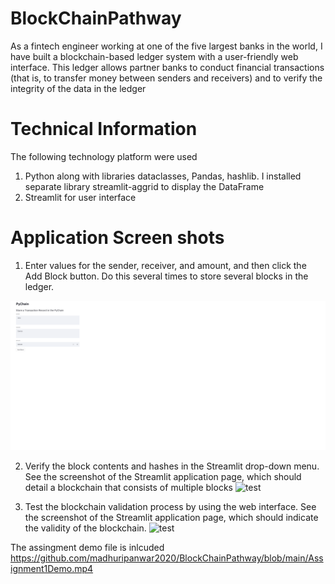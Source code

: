 # BlockChainPathway

As a fintech engineer working at one of the five largest banks in the world, I have built
a blockchain-based ledger system with a user-friendly web interface. This ledger allows partner banks to conduct financial transactions (that is, to transfer money between senders and receivers) and to verify the integrity of the data in the ledger

# Technical Information
The following technology platform were used 
1. Python along with libraries dataclasses, Pandas, hashlib. I installed separate library streamlit-aggrid to display the DataFrame
2. Streamlit for user interface

# Application Screen shots


1. Enter values for the sender, receiver, and amount, and then click the Add Block button. Do this several times to store several blocks in the ledger.

![test](https://github.com/madhuripanwar2020/BlockChainPathway/blob/main/DataEntry.png?raw=true)


2. Verify the block contents and hashes in the Streamlit drop-down menu. See the screenshot of the Streamlit application page, which should detail a blockchain that consists of multiple blocks
![test](https://i.guim.co.uk/img/media/26392d05302e02f7bf4eb143bb84c8097d09144b/446_167_3683_2210/master/3683.jpg?width=445&quality=45&auto=format&fit=max&dpr=2&s=42132184edabf489cb379824f3da6f61)


3. Test the blockchain validation process by using the web interface. See the screenshot of the Streamlit application page, which should indicate the validity of the blockchain.
![test](https://i.guim.co.uk/img/media/26392d05302e02f7bf4eb143bb84c8097d09144b/446_167_3683_2210/master/3683.jpg?width=445&quality=45&auto=format&fit=max&dpr=2&s=42132184edabf489cb379824f3da6f61)


The assingment demo file is inlcuded 
https://github.com/madhuripanwar2020/BlockChainPathway/blob/main/Assignment1Demo.mp4
